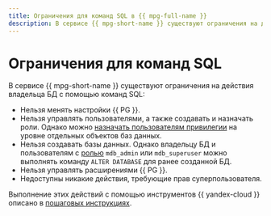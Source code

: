 ```yaml
---
title: Ограничения для команд SQL в {{ mpg-full-name }}
description: В сервисе {{ mpg-short-name }} существуют ограничения на действия владельца БД с помощью команд SQL.
---
```


# Ограничения для команд SQL

В сервисе {{ mpg-short-name }} существуют ограничения на действия владельца БД с помощью команд SQL:

* Нельзя менять настройки {{ PG }}.
* Нельзя управлять пользователями, а также создавать и назначать роли. Однако можно [назначать пользователям привилегии](../operations/grant.md) на уровне отдельных объектов баз данных.
* Нельзя создавать базы данных. Однако владельцу БД и пользователям с [ролью](roles.md) `mdb_admin` или `mdb_superuser` можно выполнять команду `ALTER DATABASE` для ранее созданной БД.
* Нельзя управлять расширениями {{ PG }}.
* Недоступны никакие действия, требующие прав суперпользователя.

Выполнение этих действий с помощью инструментов {{ yandex-cloud }} описано в [пошаговых инструкциях](../operations/index.md).
